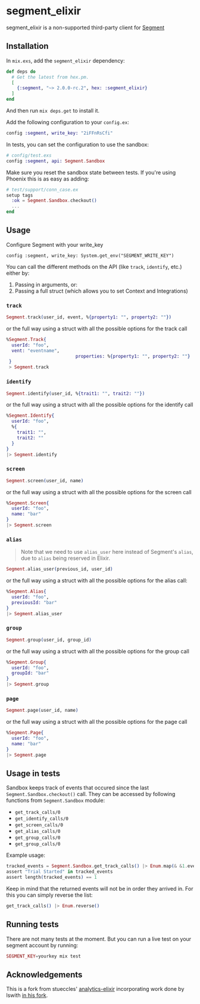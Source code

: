segment_elixir
================

segment_elixir is a non-supported third-party client for [Segment](https://segment.com)

## Installation

In `mix.exs`, add the `segment_elixir` dependency:

```elixir
def deps do
  # Get the latest from hex.pm.
  [
    {:segment, "~> 2.0.0-rc.2", hex: :segment_elixir}
  ]
end
```

And then run `mix deps.get` to install it.

Add the following configuration to your `config.ex`:

```elixir
config :segment, write_key: "2iFFnRsCfi"
```

In tests, you can set the configuration to use the sandbox:

```elixir
# config/test.exs
config :segment, api: Segment.Sandbox
```

Make sure you reset the sandbox state between tests. 
If you're using Phoenix this is as easy as adding:

```elixir
# test/support/conn_case.ex
setup tags
  :ok = Segment.Sandbox.checkout()
  ...
end
```

## Usage

Configure Segment with your write_key
```
config :segment, write_key: System.get_env("SEGMENT_WRITE_KEY")
```

You can call the different methods on the API (like `track`, `identify`, etc.) either by:

1. Passing in arguments, or:
2. Passing a full struct (which allows you to set Context and Integrations)

### `track`

```elixir
Segment.track(user_id, event, %{property1: "", property2: ""})
```

or the full way using a struct with all the possible options for the track call

```elixir
%Segment.Track{
  userId: "foo",
  vent: "eventname",
                          properties: %{property1: "", property2: ""}
 }
 > Segment.track
```

### `identify`

```elixir
Segment.identify(user_id, %{trait1: "", trait2: ""})
```

or the full way using a struct with all the possible options for the identify call

```elixir
%Segment.Identify{
  userId: "foo",
  %{
    trait1: "",
    trait2: ""
  }
}
|> Segment.identify
```

### `screen`

```elixir
Segment.screen(user_id, name)
```

or the full way using a struct with all the possible options for the screen call

```elixir
%Segment.Screen{
  userId: "foo",
  name: "bar"
}
|> Segment.screen
```

### `alias`

> Note that we need to use `alias_user` here instead of Segment's `alias`, due to `alias` being reserved in Elixir.

```elixir
Segment.alias_user(previous_id, user_id)
```

or the full way using a struct with all the possible options for the alias call:

```elixir
%Segment.Alias{
  userId: "foo",
  previousId: "bar"
}
|> Segment.alias_user
```

### `group`

```elixir
Segment.group(user_id, group_id)
```

or the full way using a struct with all the possible options for the group call

```elixir
%Segment.Group{
  userId: "foo",
  groupId: "bar"
}
|> Segment.group
```

### `page`

```elixir
Segment.page(user_id, name)
```

or the full way using a struct with all the possible options for the page call

```elixir
%Segment.Page{
  userId: "foo",
  name: "bar"
}
|> Segment.page
```

## Usage in tests

Sandbox keeps track of events that occured since the last `Segment.Sandbox.checkout()` call.
They can be accessed by following functions from `Segment.Sandbox` module:
* `get_track_calls/0`
* `get_identify_calls/0`
* `get_screen_calls/0`
* `get_alias_calls/0`
* `get_group_calls/0`
* `get_group_calls/0`

Example usage:
```elixir
tracked_events = Segment.Sandbox.get_track_calls() |> Enum.map(& &1.event)
assert "Trial Started" in tracked_events
assert length(tracked_events) == 1
```

Keep in mind that the returned events will not be in order they arrived in. For this you can simply reverse the list:
```elixir
get_track_calls() |> Enum.reverse()
```

## Running tests

There are not many tests at the moment. But you can run a live test on your segment account by running:

```elixir
SEGMENT_KEY=yourkey mix test
```

## Acknowledgements

This is a fork from stueccles' [analytics-elixir](https://github.com/stueccles/analytics-elixir) incorporating work done by lswith [in his fork](https://github.com/lswith/analytics-elixir).
